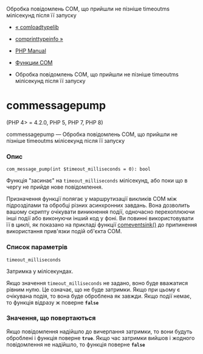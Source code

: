 Обробка повідомлень COM, що прийшли не пізніше timeoutms мілісекунд після її запуску

-   [« comloadtypelib](function.com-load-typelib.html)
    
-   [comprinttypeinfo »](function.com-print-typeinfo.html)
    
-   [PHP Manual](index.html)
    
-   [Функции COM](ref.com.html)
    
-   Обробка повідомлень COM, що прийшли не пізніше timeoutms мілісекунд після її запуску
    

# commessagepump

(PHP 4> = 4.2.0, PHP 5, PHP 7, PHP 8)

commessagepump — Обробка повідомлень COM, що прийшли не пізніше timeoutms мілісекунд після її запуску

### Опис

```methodsynopsis
com_message_pump(int $timeout_milliseconds = 0): bool
```

Функція "засинає" на `timeout_milliseconds` мілісекунд, або поки що в чергу не прийде нове повідомлення.

Призначення функції полягає у маршрутизації викликів COM між підрозділами та обробці різних асинхронних завдань. Вона дозволить вашому скрипту очікувати виникнення події, одночасно перехоплюючи інші події або виконуючи інший код у фоні. Ви повинні використовувати її в циклі, як показано на прикладі функції [comeventsink()](function.com-event-sink.html) до припинення використання прив'язки подій об'єкта COM.

### Список параметрів

`timeout_milliseconds`

Затримка у мілісекундах.

Якщо значення `timeout_milliseconds` не задано, воно буде вважатися рівним нулю. Це означає, що не буде затримки. Якщо при цьому є очікувана подія, то вона буде оброблена як завжди. Якщо події немає, то функція відразу ж поверне **`false`**

### Значення, що повертаються

Якщо повідомлення надійшло до вичерпання затримки, то вони будуть оброблені і функція поверне **`true`**. Якщо час затримки вийшов і жодного повідомлення не надійшло, то функція поверне **`false`**